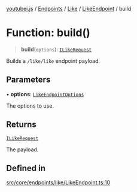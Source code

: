 [youtubei.js](../../../../../../../README.md) / [Endpoints](../../../../../README.md) / [Like](../../../README.md) / [LikeEndpoint](../README.md) / build

# Function: build()

> **build**(`options`): [`ILikeRequest`](../../../../../../Types/type-aliases/ILikeRequest.md)

Builds a `/like/like` endpoint payload.

## Parameters

• **options**: [`LikeEndpointOptions`](../../../../../../Types/type-aliases/LikeEndpointOptions.md)

The options to use.

## Returns

[`ILikeRequest`](../../../../../../Types/type-aliases/ILikeRequest.md)

The payload.

## Defined in

[src/core/endpoints/like/LikeEndpoint.ts:10](https://github.com/LuanRT/YouTube.js/blob/305a398158a6cac82e6ef288fed4bf1661c89d52/src/core/endpoints/like/LikeEndpoint.ts#L10)
